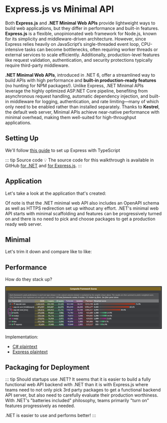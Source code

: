 # Express.js vs Minimal API

Both **Express.js** and **.NET Minimal Web APIs** provide lightweight ways to build web applications, but they differ in performance and built-in features. **Express.js** is a flexible, unopinionated web framework for Node.js, known for its simplicity and middleware-driven architecture. However, since Express relies heavily on JavaScript’s single-threaded event loop, CPU-intensive tasks can become bottlenecks, often requiring worker threads or external services to scale efficiently. Additionally, production-level features like request validation, authentication, and security protections typically require third-party middleware.

**.NET Minimal Web APIs**, introduced in .NET 6, offer a streamlined way to build APIs with high performance and **built-in production-ready features** (no hunting for NPM packages!). Unlike Express, .NET Minimal APIs leverage the highly optimized ASP.NET Core pipeline, benefiting from asynchronous request handling, automatic dependency injection, and built-in middleware for logging, authentication, and rate limiting—many of which only need to be enabled rather than installed separately. Thanks to **Kestrel**, the default web server, Minimal APIs achieve near-native performance with minimal overhead, making them well-suited for high-throughput applications.

## Setting Up

We'll follow [this guide](https://blog.logrocket.com/how-to-set-up-node-typescript-express/) to set up Express with TypeScript

<CodeSplitter>
  <template #left>

```shell
# macOS Express.js TypeScript setup
npm init -y           # Init package.json
npm i express dotenv  # Install express and dotenv
echo PORT=3000 .env   # Create the .env file

# Setup TypeScript
npm i -D typescript @types/express @types/node
npx tsc --init # Initialize TypeScript

# Edit tsconfig.json compilerOptions.outDir = "./dist"

# Create the entry point:
echo "import express, { Express, Request, Response } from 'express';
import dotenv from 'dotenv';

dotenv.config();

const app: Express = express();
const port = process.env.PORT || 3000;

app.get('/', (req: Request, res: Response) => {
  res.send('Express + TypeScript Server');
});

app.listen(port, () => {
  console.log('Server is running at http://localhost:' + port);
});" > index.ts

# Add packages to support hot reload
npm i -D nodemon ts-node concurrently

# Update package.json
# "scripts": {
#  "build": "npx tsc",
#  "start": "node dist/index.js",
#  "dev": "nodemon src/index.ts"
# }

npm run dev # ✅ Server ready!
```

  </template>
  <template #right>

```shell
# macOs .NET Minimal API setup

# Scaffold the API
dotnet new webapi

# Run and watch for file changes
dotnet watch --non-interactive # ✅ Server ready!
```

  </template>
</CodeSplitter>

::: tip Source code
💡 The source code for this walkthrough is available in GitHub [for .NET](https://github.com/CharlieDigital/typescript-is-like-csharp/tree/main/src/csharp/webapi-minimal) and [for Express.js](https://github.com/CharlieDigital/typescript-is-like-csharp/tree/main/src/typescript/express-app).
:::

## Application

Let's take a look at the application that's created:

<CodeSplitter>
  <template #left>

```ts
import express, { Express, Request, Response } from 'express';
import dotenv from 'dotenv';

dotenv.config();

const app: Express = express();
const port = process.env.PORT || 3000;

app.get('/', (req: Request, res: Response) => {
  res.send('Express + TypeScript Server');
});

app.listen(port, () => {
  console.log('Server is running at http://localhost:' + port);
});

```

  </template>
  <template #right>

```csharp
var builder = WebApplication.CreateBuilder(args);

// Add services to the container.
// Learn more about configuring OpenAPI at https://aka.ms/aspnet/openapi
builder.Services.AddOpenApi();

var app = builder.Build();

// Configure the HTTP request pipeline.
if (app.Environment.IsDevelopment()) {
  app.MapOpenApi();
}

app.UseHttpsRedirection();

var summaries = new[] {
  "Freezing", "Bracing", "Chilly", "Cool", "Mild", "Warm", "Balmy", "Hot", "Sweltering", "Scorching"
};

app.MapGet("/weatherforecast", () => {
  var forecast =  Enumerable.Range(1, 5).Select(index =>
    new WeatherForecast (
      DateOnly.FromDateTime(DateTime.Now.AddDays(index)),
      Random.Shared.Next(-20, 55),
      summaries[Random.Shared.Next(summaries.Length)]
    ))
    .ToArray();
  return forecast;
})
.WithName("GetWeatherForecast");

app.Run();

record WeatherForecast(DateOnly Date, int TemperatureC, string? Summary) {
  public int TemperatureF => 32 + (int)(TemperatureC / 0.5556);
}

```

  </template>
</CodeSplitter>

Of note is that the .NET minimal web API also includes an OpenAPI schema as well as HTTPS redirection set up without any effort.  .NET's minimal web API starts with minimal scaffolding and features can be progressively turned on and there is no need to pick and choose packages to get a production ready web server.

## Minimal

Let's trim it down and compare like to like:

<CodeSplitter>
  <template #left>

```ts
import express, { Express, Request, Response } from 'express';

const app: Express = express();

app.get('/', (req: Request, res: Response) => {
  res.send('Express + TypeScript Server');
});

app.listen(3001, () => {
  console.log('Server is running at http://localhost:3001');
});
```

  </template>
  <template #right>

```csharp
var builder = WebApplication.CreateBuilder(args);

var app = builder.Build();

app.Urls.Add("http://0.0.0.0:3002");

app.MapGet("/", () => ".NET Minimal Web API");

app.Run();
```

  </template>
</CodeSplitter>

## Performance

How do they stack up?

![](../../assets/techempower.png)

<CodeSplitter>
  <template #left>

```ts
// 113,117; See reference link below
app.get("/plaintext", (req, res) => {
  writeResponse(res, GREETING, headerTypes["plain"]);
});

// 92,604
app.get("/json", (req, res) => {
  writeResponse(res, jsonSerializer({ message: GREETING }));
});
```

  </template>
  <template #right>

```csharp
// 7,014,298; See reference link below
app.MapGet("/plaintext", () => "Hello, World!");

// 1,042,029
app.MapGet("/json", () => new { message = "Hello, World!" });
```

  </template>
</CodeSplitter>

Implementation:

- [C# plaintext](https://github.com/TechEmpower/FrameworkBenchmarks/blob/master/frameworks/CSharp/aspnetcore/src/Minimal/Program.cs#L29)
- [Express plaintext](https://github.com/TechEmpower/FrameworkBenchmarks/blob/master/frameworks/JavaScript/express/src/server.mjs#L23C1-L25C4)

## Packaging for Deployment

<CodeSplitter>
  <template #left>

```shell
# Use alpine for size, but feel free to use other builds if running into issues.
FROM node:20-alpine
WORKDIR /usr/src/app

# Copy over assets
COPY package.json ./
COPY package-lock.json ./

# Install dependencies.
RUN npm ci

# Copy source
COPY . .

# Build the TypeScript
RUN npx tsc

# Start the server.
EXPOSE 3001
CMD ["node", "dist/index.js"]

# From src/typescript/express-app
# ✅ docker buildx build -t ts/express-web-api -f ./Dockerfile .
```

  </template>
  <template #right>

```shell
# Build layer
FROM mcr.microsoft.com/dotnet/sdk:9.0 AS build
WORKDIR /app

# Our project layer so we only update on new deps
COPY ./webapi-minimal.csproj ./webapi-minimal.csproj

# Restore dependencies
RUN dotnet restore

# Copy over code and publish
COPY ./Program.cs ./Program.cs

# Build the binaries
RUN dotnet publish ./webapi-minimal.csproj -o /app/published-app --configuration Release

# Runtime layer
FROM mcr.microsoft.com/dotnet/aspnet:9.0 AS runtime
WORKDIR /app
COPY --from=build /app/published-app /app

ENTRYPOINT [ "dotnet", "/app/webapi-minimal.dll" ]

# From src/csharp/webapi-minimal
# ✅ docker buildx build -t cs/minimal-web-api -f ./Dockerfile .
```

  </template>
</CodeSplitter>

::: tip Should startups use .NET?
It seems that it is easier to build a fully functional web API backend with .NET than it is with Express.js where teams need to not only pick 3rd party packages to get a functional backend API server, but also need to carefully evaluate their production worthiness.  With .NET's "batteries included" philosophy, teams primarily "turn on" features progressively as needed.

.NET is easier to use and performs better!
:::
